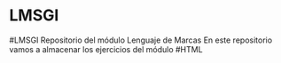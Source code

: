 # LMSGI
#LMSGI
Repositorio del módulo Lenguaje de Marcas
En este repositorio vamos a almacenar los ejercicios del módulo #HTML
